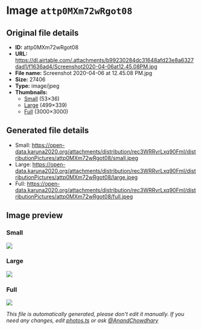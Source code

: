 # Image `attp0MXm72wRgot08`

## Original file details

- **ID:** attp0MXm72wRgot08
- **URL:** https://dl.airtable.com/.attachments/b99230284dc31648afd23e8a6327dad1/f1636ad4/Screenshot2020-04-06at12.45.08PM.jpg
- **File name:** Screenshot 2020-04-06 at 12.45.08 PM.jpg
- **Size:** 27406
- **Type:** image/jpeg
- **Thumbnails:**
  - [Small](https://dl.airtable.com/.attachmentThumbnails/64634dfefede4109b09709416d09ec33/38e677b8) (53×36)
  - [Large](https://dl.airtable.com/.attachmentThumbnails/599f2ded7e78e74ca8a0586d9af80dc3/7249f866) (499×339)
  - [Full](https://dl.airtable.com/.attachmentThumbnails/6424173b491f40a94b6fb9081a38a3f1/ebb7db21) (3000×3000)

## Generated file details

- Small: https://open-data.karuna2020.org/attachments/distribution/rec3WRRvrLxq90FmI/distributionPictures/attp0MXm72wRgot08/small.jpeg
- Large: https://open-data.karuna2020.org/attachments/distribution/rec3WRRvrLxq90FmI/distributionPictures/attp0MXm72wRgot08/large.jpeg
- Full: https://open-data.karuna2020.org/attachments/distribution/rec3WRRvrLxq90FmI/distributionPictures/attp0MXm72wRgot08/full.jpeg

## Image preview

### Small

![](https://open-data.karuna2020.org/attachments/distribution/rec3WRRvrLxq90FmI/distributionPictures/attp0MXm72wRgot08/small.jpeg)

### Large

![](https://open-data.karuna2020.org/attachments/distribution/rec3WRRvrLxq90FmI/distributionPictures/attp0MXm72wRgot08/large.jpeg)

### Full

![](https://open-data.karuna2020.org/attachments/distribution/rec3WRRvrLxq90FmI/distributionPictures/attp0MXm72wRgot08/full.jpeg)

_This file is automatically generated, please don't edit it manually. If you need any changes, edit [photos.ts](/photos.ts) or ask [@AnandChowdhary](https://github.com/AnandChowdhary)_
